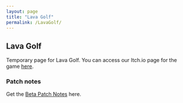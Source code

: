 ```yaml
---
layout: page
title: "Lava Golf"
permalink: /LavaGolf/
---
```

## Lava Golf

Temporary page for Lava Golf. 
You can access our Itch.io page for the game [here](https://artanisx.itch.io/lava-golf).


### Patch notes

 Get the [Beta Patch Notes](https://artanisx.github.io/LavaGolf/beta-patch-notes) here.
